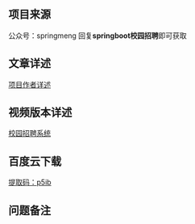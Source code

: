 ## 项目来源
公众号：springmeng 回复**springboot校园招聘**即可获取
## 文章详述
[项目作者详述](https://mp.weixin.qq.com/s/TDuLor5w75Ce3KuQsXwMlA)
## 视频版本详述
[校园招聘系统](https://www.bilibili.com/s/video/BV1FT4y1L7TA)
## 百度云下载
[提取码：p5ib](https://pan.baidu.com/s/1tVM9Fel-LDoQq6xksmWzjA)
## 问题备注
